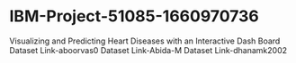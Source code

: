 # IBM-Project-51085-1660970736
Visualizing and Predicting Heart Diseases with an Interactive Dash Board
Dataset Link-aboorvas0
Dataset Link-Abida-M
Dataset Link-dhanamk2002
